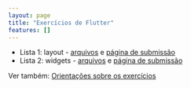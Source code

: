 ```yaml
---
layout: page
title: "Exercícios de Flutter"
features: []
---
```


- Lista 1: layout - [arquivos](flutter_aulas_layout.zip) e [página de submissão](layout)
- Lista 2: widgets - [arquivos](flutter_aulas_widgets.zip) e [página de submissão](widgets)

Ver também: [Orientações sobre os exercícios](https://docs.google.com/document/d/1uvJav_YruWZzYERr16hyBpeR3WctfFqIWBESKRk1cfQ/edit)

